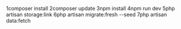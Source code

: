 1composer install
2composer update
3npm install
4npm run dev
5php artisan storage:link 
6php artisan migrate:fresh --seed
7php artisan data:fetch
